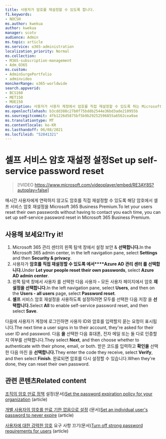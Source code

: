 ```yaml
---
title: 사용자가 암호를 재설정할 수 있도록 합니다.
f1.keywords:
- NOCSH
ms.author: kwekua
author: kwekua
manager: scotv
audience: Admin
ms.topic: article
ms.service: o365-administration
localization_priority: Normal
ms.collection:
- M365-subscription-management
- Adm_O365
ms.custom:
- AdminSurgePortfolio
- adminvideo
monikerRange: o365-worldwide
search.appverid:
- BCS160
- MET150
- MOE150
description: 사용자가 사용자 계정에서 암호를 직접 재설정할 수 있도록 하는 Microsoft 365 Business Premium.
ms.openlocfilehash: b3cdd388c27b0f75bddb2544e36bd3ade210955b
ms.sourcegitcommit: 4fb1226d5875bf5b9b29252596855a6562cea9ae
ms.translationtype: MT
ms.contentlocale: ko-KR
ms.lasthandoff: 06/08/2021
ms.locfileid: "52841321"
---
```

# <a name="set-up-self-service-password-reset"></a><span data-ttu-id="c9f80-103">셀프 서비스 암호 재설정 설정</span><span class="sxs-lookup"><span data-stu-id="c9f80-103">Set up self-service password reset</span></span>

> [!VIDEO https://www.microsoft.com/videoplayer/embed/RE3AY8S?autoplay=false]

<span data-ttu-id="c9f80-104">매시간 사용자에게 연락하지 않고도 암호를 직접 재설정할 수 있도록 해당 암호에서 셀프 서비스 암호 재설정을 Microsoft 365 Business Premium.</span><span class="sxs-lookup"><span data-stu-id="c9f80-104">To let your users reset their own passwords without having to contact you each time, you can set up self-service password reset in Microsoft 365 Business Premium.</span></span>

## <a name="try-it"></a><span data-ttu-id="c9f80-105">사용해 보세요!</span><span class="sxs-lookup"><span data-stu-id="c9f80-105">Try it!</span></span>

1. <span data-ttu-id="c9f80-106">Microsoft 365 관리 센터의 왼쪽 탐색 창에서 설정  보안 & **선택합니다.**</span><span class="sxs-lookup"><span data-stu-id="c9f80-106">In the Microsoft 365 admin center, in the left navigation pane, select **Settings** and then **Security & privacy**.</span></span>
1. <span data-ttu-id="c9f80-107">사용자가 **암호를 직접 재설정할 수 있도록 에서\*\*\*\*Azure AD 관리 센터 를 선택합니다.**</span><span class="sxs-lookup"><span data-stu-id="c9f80-107">Under **Let your people reset their own passwords**, select **Azure AD admin center**.</span></span>
1. <span data-ttu-id="c9f80-108">왼쪽 탐색 창에서 사용자 를 선택한 다음 사용자 **-** 모든 사용자 페이지에서 암호 **재설정을 선택합니다.**</span><span class="sxs-lookup"><span data-stu-id="c9f80-108">In the left navigation pane, select **Users**, and then on the **Users - all users** page, select **Password reset**.</span></span>
1. <span data-ttu-id="c9f80-109">**셀프** 서비스 암호 재설정을 사용하도록 설정하려면 모두를 선택한 다음 저장 을 **선택합니다.**</span><span class="sxs-lookup"><span data-stu-id="c9f80-109">Select **All** to enable self-service password reset, and then select **Save**.</span></span>

<span data-ttu-id="c9f80-110">다음에 사용자가 계정에 로그인하면 사용자 ID와 암호를 입력할지 묻는 요청이 표시됩니다.</span><span class="sxs-lookup"><span data-stu-id="c9f80-110">The next time a user signs in to their account, they're asked for their user ID and password.</span></span> <span data-ttu-id="c9f80-111">다음 **을** 선택한 다음 휴대폰, 전자 메일 또는 둘 다로 인증할지 여부를 선택합니다.</span><span class="sxs-lookup"><span data-stu-id="c9f80-111">They select **Next**, and then choose whether to authenticate with their phone, email, or both.</span></span> <span data-ttu-id="c9f80-112">받은 코드를 입력하고 **확인을** 선택한 다음 마친 을 **선택합니다.**</span><span class="sxs-lookup"><span data-stu-id="c9f80-112">They enter the code they receive, select **Verify**, and then select **Finish**.</span></span> <span data-ttu-id="c9f80-113">완료되면 암호를 다시 설정할 수 있습니다.</span><span class="sxs-lookup"><span data-stu-id="c9f80-113">When they're done, they can reset their own password.</span></span>

## <a name="related-content"></a><span data-ttu-id="c9f80-114">관련 콘텐츠</span><span class="sxs-lookup"><span data-stu-id="c9f80-114">Related content</span></span>

<span data-ttu-id="c9f80-115">[조직의 암호 만료 정책](/microsoft-365/admin/manage/set-password-expiration-policy) 설정(문서)</span><span class="sxs-lookup"><span data-stu-id="c9f80-115">[Set the password expiration policy for your organization](/microsoft-365/admin/manage/set-password-expiration-policy) (article)</span></span>

<span data-ttu-id="c9f80-116">[개별 사용자의 암호를 만료 기한 없음으로 설정](/microsoft-365/admin/add-users/set-password-to-never-expire) (문서)</span><span class="sxs-lookup"><span data-stu-id="c9f80-116">[Set an individual user's password to never expire](/microsoft-365/admin/add-users/set-password-to-never-expire) (article)</span></span>

<span data-ttu-id="c9f80-117">[사용자에 대한 강력한 암호](/microsoft-365/admin/add-users/strong-password) 요구 사항 끄기(문서)</span><span class="sxs-lookup"><span data-stu-id="c9f80-117">[Turn off strong password requirements for users](/microsoft-365/admin/add-users/strong-password) (article)</span></span>
